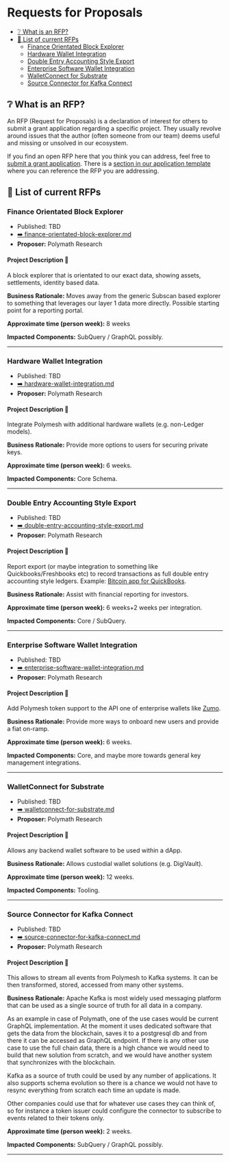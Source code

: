# Requests for Proposals

- [:grey_question: What is an RFP?](#grey_question-what-is-an-rfp)
- [:scroll: List of current RFPs](#scroll-list-of-current-rfps)
  - [Finance Orientated Block Explorer](#finance-orientated-block-explorer)
  - [Hardware Wallet Integration](#hardware-wallet-integration)
  - [Double Entry Accounting Style Export](#double-entry-accounting-style-export)
  - [Enterprise Software Wallet Integration](#enterprise-software-wallet-integration)
  - [WalletConnect for Substrate](#walletconnect-for-substrate)
  - [Source Connector for Kafka Connect](#source-connector-for-kafka-connect)


## :grey_question: What is an RFP?

An RFP (Request for Proposals) is a declaration of interest for others to submit a grant application regarding a specific project. They usually revolve around issues that the author (often someone from our team) deems useful and missing or unsolved in our ecosystem.

If you find an open RFP here that you think you can address, feel free to [submit a grant application](../README.md#1-application). There is a [section in our application template](../applications/application-template.md#project-overview-page_facing_up) where you can reference the RFP you are addressing.

## :scroll: List of current RFPs

### Finance Orientated Block Explorer

- Published: TBD <!--TODO-->
- [:arrow_right: finance-orientated-block-explorer.md](./finance-orientated-block-explorer.md)
- **Proposer:** Polymath Research

#### Project Description :page_facing_up:

A block explorer that is orientated to our exact data, showing assets, settlements, identity based data.

**Business Rationale:** Moves away from the generic Subscan based explorer to something that leverages our layer 1 data more directly. Possible starting point for a reporting portal.

**Approximate time (person week):** 8 weeks

**Impacted Components:** SubQuery / GraphQL possibly.

----

### Hardware Wallet Integration

- Published: TBD <!--TODO-->
- [:arrow_right: hardware-wallet-integration.md](./hardware-wallet-integration.md)
- **Proposer:** Polymath Research

#### Project Description :page_facing_up:

Integrate Polymesh with additional hardware wallets (e.g. non-Ledger models).

**Business Rationale:** Provide more options to users for securing private keys.

**Approximate time (person week):** 6 weeks.

**Impacted Components:** Core Schema.

----

### Double Entry Accounting Style Export

- Published: TBD <!--TODO-->
- [:arrow_right: double-entry-accounting-style-export.md](./double-entry-accounting-style-export.md)
- **Proposer:** Polymath Research

#### Project Description :page_facing_up:

Report export (or maybe integration to something like Quickbooks/Freshbooks etc) to record transactions as full double entry accounting style ledgers. Example:  [Bitcoin app for QuickBooks](https://blockpath.com/apps/qb/features?realmId=&channel=appscom).

**Business Rationale:** Assist with financial reporting for investors.

**Approximate time (person week):** 6 weeks+2 weeks per integration.

**Impacted Components:** Core / SubQuery.

----

### Enterprise Software Wallet Integration

- Published: TBD <!--TODO-->
- [:arrow_right: enterprise-software-wallet-integration.md](./enterprise-software-wallet-integration.md)
- **Proposer:** Polymath Research

#### Project Description :page_facing_up:

Add Polymesh token support to the API one of enterprise wallets like [Zumo](https://developers.zumo.money/docs/).

**Business Rationale:** Provide more ways to onboard new users and provide a fiat on-ramp.

**Approximate time (person week):** 6 weeks.

**Impacted Components:** Core, and maybe more towards general key management integrations.

----

### WalletConnect for Substrate

- Published: TBD <!--TODO-->
- [:arrow_right: walletconnect-for-substrate.md](./walletconnect-for-substrate.md)
- **Proposer:** Polymath Research

#### Project Description :page_facing_up:

Allows any backend wallet software to be used within a dApp.

**Business Rationale:** Allows custodial wallet solutions (e.g. DigiVault).

**Approximate time (person week):** 12 weeks.

**Impacted Components:** Tooling.

----

### Source Connector for Kafka Connect

- Published: TBD <!--TODO-->
- [:arrow_right: source-connector-for-kafka-connect.md](./source-connector-for-kafka-connect.md)
- **Proposer:** Polymath Research

#### Project Description :page_facing_up:

This allows to stream all events from Polymesh to Kafka systems. It can be then transformed, stored, accessed from many other systems.

**Business Rationale:** Apache Kafka is most widely used messaging platform that can be used as a single source of truth for all data in a company. 

As an example in case of Polymath, one of the use cases would be current GraphQL implementation. At the moment it uses dedicated software that gets the data from the blockchain, saves it to a postgresql db and from there it can be accessed as GraphQL endpoint. If there is any other use case to use the full chain data, there is a high chance we would need to build that new solution from scratch, and we would have another system that synchronizes with the blockchain.

Kafka as a source of truth could be used by any number of applications. It also supports schema evolution so there is a chance we would not have to resync everything from scratch each time an update is made.

Other companies could use that for whatever use cases they can think of, so for instance a token issuer could configure the connector to subscribe to events related to their tokens only.

**Approximate time (person week):** 2 weeks.

**Impacted Components:** SubQuery / GraphQL possibly.

----
